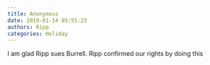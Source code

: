 ```yaml
---
title: Anonymous
date: 2019-01-14 05:55:23
authors: Ripp
categories: Holiday
---
```


 I am glad Ripp sues Burrell.  Ripp confirmed our rights by doing this